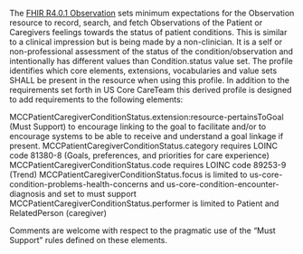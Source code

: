 The [FHIR R4.0.1 Observation](http://hl7.org/fhir/R4/observation.html) sets minimum expectations for the Observation resource to record, search, and fetch Observations of the Patient or Caregivers feelings towards the status of patient conditions. This is similar to a clinical impression but is being made by a non-clinician. It is a self or non-professional assessment of the status of the condition/observation and intentionally has different values than Condition.status value set. The profile identifies which core elements, extensions, vocabularies and value sets SHALL be present in the resource when using this profile. In addition to the requirements set forth in US Core CareTeam this derived profile is designed to add requirements to the following elements:

MCCPatientCaregiverConditionStatus.extension:resource-pertainsToGoal (Must Support) to encourage linking to the goal to facilitate and/or to encourage systems to be able to receive and understand a goal linkage if present.
MCCPatientCaregiverConditionStatus.category requires LOINC code 81380-8 (Goals, preferences, and priorities for care experience)
MCCPatientCaregiverConditionStatus.code requires LOINC code 89253-9 (Trend) 
MCCPatientCaregiverConditionStatus.focus is limited to us-core-condition-problems-health-concerns and us-core-condition-encounter-diagnosis and set to must support
MCCPatientCaregiverConditionStatus.performer is limited to Patient and RelatedPerson (caregiver)

Comments are welcome with respect to the pragmatic use of the “Must Support” rules defined on these elements.